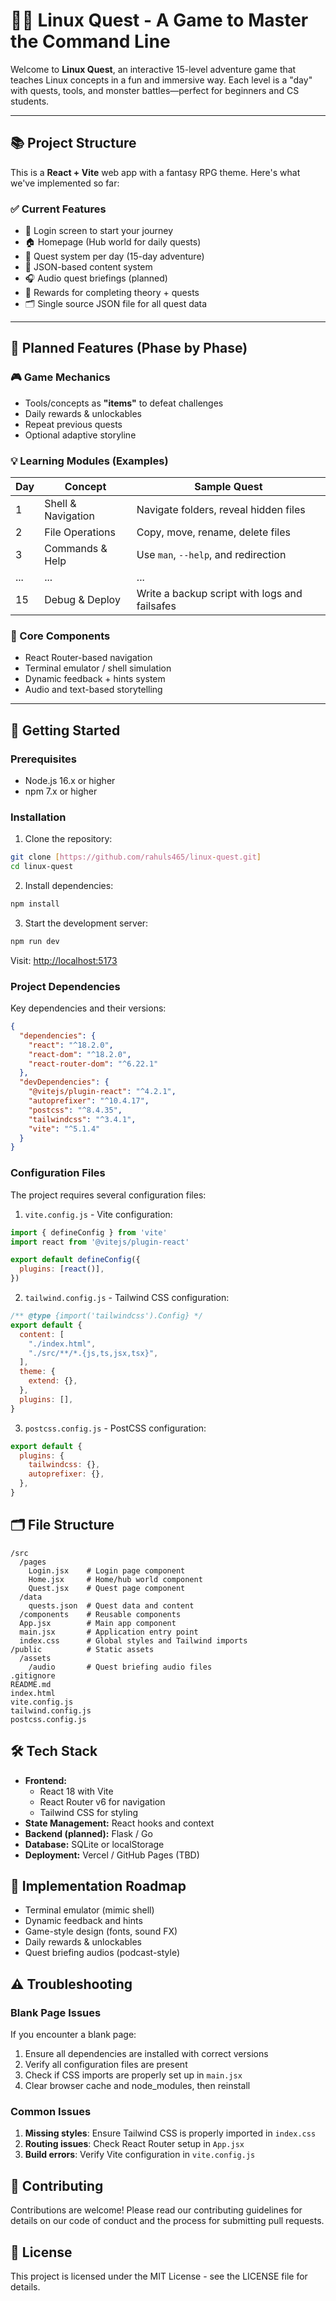 # 🧙‍♂️ Linux Quest - A Game to Master the Command Line

Welcome to **Linux Quest**, an interactive 15-level adventure game that teaches Linux concepts in a fun and immersive way. Each level is a "day" with quests, tools, and monster battles—perfect for beginners and CS students.

---

## 📚 Project Structure

This is a **React + Vite** web app with a fantasy RPG theme. Here's what we've implemented so far:

### ✅ Current Features

- 🔐 Login screen to start your journey
- 🏠 Homepage (Hub world for daily quests)
- 🧭 Quest system per day (15-day adventure)
- 🧰 JSON-based content system
- 🎧 Audio quest briefings (planned)
- 🎁 Rewards for completing theory + quests
- 🗂 Single source JSON file for all quest data

---

## 🚧 Planned Features (Phase by Phase)

### 🎮 Game Mechanics
- Tools/concepts as **"items"** to defeat challenges  
- Daily rewards & unlockables  
- Repeat previous quests  
- Optional adaptive storyline

### 💡 Learning Modules (Examples)
| Day | Concept                  | Sample Quest                                |
|-----|--------------------------|---------------------------------------------|
| 1   | Shell & Navigation       | Navigate folders, reveal hidden files       |
| 2   | File Operations          | Copy, move, rename, delete files            |
| 3   | Commands & Help          | Use `man`, `--help`, and redirection        |
| ... | ...                      | ...                                         |
| 15  | Debug & Deploy           | Write a backup script with logs and failsafes |

### 🧩 Core Components
- React Router-based navigation
- Terminal emulator / shell simulation
- Dynamic feedback + hints system
- Audio and text-based storytelling

---

## 🚀 Getting Started

### Prerequisites
- Node.js 16.x or higher
- npm 7.x or higher

### Installation

1. Clone the repository:
```bash
git clone [https://github.com/rahuls465/linux-quest.git]
cd linux-quest
```

2. Install dependencies:
```bash
npm install
```

3. Start the development server:
```bash
npm run dev
```

Visit: [http://localhost:5173](http://localhost:5173)

### Project Dependencies
Key dependencies and their versions:
```json
{
  "dependencies": {
    "react": "^18.2.0",
    "react-dom": "^18.2.0",
    "react-router-dom": "^6.22.1"
  },
  "devDependencies": {
    "@vitejs/plugin-react": "^4.2.1",
    "autoprefixer": "^10.4.17",
    "postcss": "^8.4.35",
    "tailwindcss": "^3.4.1",
    "vite": "^5.1.4"
  }
}
```

### Configuration Files
The project requires several configuration files:

1. `vite.config.js` - Vite configuration:
```javascript
import { defineConfig } from 'vite'
import react from '@vitejs/plugin-react'

export default defineConfig({
  plugins: [react()],
})
```

2. `tailwind.config.js` - Tailwind CSS configuration:
```javascript
/** @type {import('tailwindcss').Config} */
export default {
  content: [
    "./index.html",
    "./src/**/*.{js,ts,jsx,tsx}",
  ],
  theme: {
    extend: {},
  },
  plugins: [],
}
```

3. `postcss.config.js` - PostCSS configuration:
```javascript
export default {
  plugins: {
    tailwindcss: {},
    autoprefixer: {},
  },
}
```

## 🗂 File Structure

```
/src
  /pages
    Login.jsx    # Login page component
    Home.jsx     # Home/hub world component
    Quest.jsx    # Quest page component
  /data
    quests.json  # Quest data and content
  /components    # Reusable components
  App.jsx        # Main app component
  main.jsx       # Application entry point
  index.css      # Global styles and Tailwind imports
/public          # Static assets
  /assets
    /audio       # Quest briefing audio files
.gitignore
README.md
index.html
vite.config.js
tailwind.config.js
postcss.config.js
```

## 🛠 Tech Stack

- **Frontend:** 
  - React 18 with Vite
  - React Router v6 for navigation
  - Tailwind CSS for styling
- **State Management:** React hooks and context
- **Backend (planned):** Flask / Go
- **Database:** SQLite or localStorage
- **Deployment:** Vercel / GitHub Pages (TBD)

## 🚧 Implementation Roadmap

- Terminal emulator (mimic shell)
- Dynamic feedback and hints
- Game-style design (fonts, sound FX)
- Daily rewards & unlockables
- Quest briefing audios (podcast-style)

## ⚠️ Troubleshooting

### Blank Page Issues
If you encounter a blank page:
1. Ensure all dependencies are installed with correct versions
2. Verify all configuration files are present
3. Check if CSS imports are properly set up in `main.jsx`
4. Clear browser cache and node_modules, then reinstall

### Common Issues
1. **Missing styles**: Ensure Tailwind CSS is properly imported in `index.css`
2. **Routing issues**: Check React Router setup in `App.jsx`
3. **Build errors**: Verify Vite configuration in `vite.config.js`

## 🤝 Contributing

Contributions are welcome! Please read our contributing guidelines for details on our code of conduct and the process for submitting pull requests.

## 📝 License

This project is licensed under the MIT License - see the LICENSE file for details.
